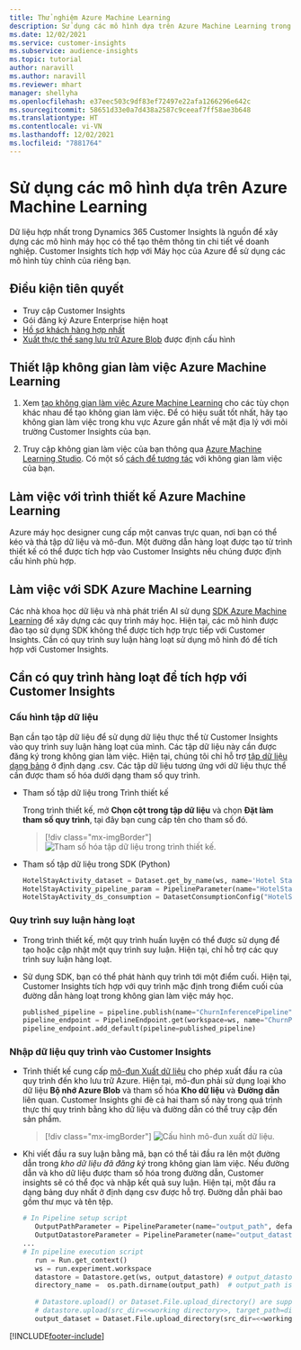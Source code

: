 ```yaml
---
title: Thử nghiệm Azure Machine Learning
description: Sử dụng các mô hình dựa trên Azure Machine Learning trong Dynamics 365 Customer Insights.
ms.date: 12/02/2021
ms.service: customer-insights
ms.subservice: audience-insights
ms.topic: tutorial
author: naravill
ms.author: naravill
ms.reviewer: mhart
manager: shellyha
ms.openlocfilehash: e37eec503c9df83ef72497e22afa1266296e642c
ms.sourcegitcommit: 58651d33e0a7d438a2587c9ceeaf7ff58ae3b648
ms.translationtype: HT
ms.contentlocale: vi-VN
ms.lasthandoff: 12/02/2021
ms.locfileid: "7881764"
---
```

# <a name="use-azure-machine-learning-based-models"></a>Sử dụng các mô hình dựa trên Azure Machine Learning

Dữ liệu hợp nhất trong Dynamics 365 Customer Insights là nguồn để xây dựng các mô hình máy học có thể tạo thêm thông tin chi tiết về doanh nghiệp. Customer Insights tích hợp với Máy học của Azure để sử dụng các mô hình tùy chỉnh của riêng bạn.

## <a name="prerequisites"></a>Điều kiện tiên quyết

- Truy cập Customer Insights
- Gói đăng ký Azure Enterprise hiện hoạt
- [Hồ sơ khách hàng hợp nhất](data-unification.md)
- [Xuất thực thể sang lưu trữ Azure Blob](export-azure-blob-storage.md) được định cấu hình

## <a name="set-up-azure-machine-learning-workspace"></a>Thiết lập không gian làm việc Azure Machine Learning

1. Xem [tạo không gian làm việc Azure Machine Learning](/azure/machine-learning/concept-workspace#-create-a-workspace) cho các tùy chọn khác nhau để tạo không gian làm việc. Để có hiệu suất tốt nhất, hãy tạo không gian làm việc trong khu vực Azure gần nhất về mặt địa lý với môi trường Customer Insights của bạn.

1. Truy cập không gian làm việc của bạn thông qua [Azure Machine Learning Studio](https://ml.azure.com/). Có một số [cách để tương tác](/azure/machine-learning/concept-workspace#tools-for-workspace-interaction) với không gian làm việc của bạn.

## <a name="work-with-azure-machine-learning-designer"></a>Làm việc với trình thiết kế Azure Machine Learning

Azure máy học designer cung cấp một canvas trực quan, nơi bạn có thể kéo và thả tập dữ liệu và mô-đun. Một đường dẫn hàng loạt được tạo từ trình thiết kế có thể được tích hợp vào Customer Insights nếu chúng được định cấu hình phù hợp. 
   
## <a name="working-with-azure-machine-learning-sdk"></a>Làm việc với SDK Azure Machine Learning

Các nhà khoa học dữ liệu và nhà phát triển AI sử dụng [SDK Azure Machine Learning](/python/api/overview/azure/ml/?preserve-view=true&view=azure-ml-py) để xây dựng các quy trình máy học. Hiện tại, các mô hình được đào tạo sử dụng SDK không thể được tích hợp trực tiếp với Customer Insights. Cần có quy trình suy luận hàng loạt sử dụng mô hình đó để tích hợp với Customer Insights.

## <a name="batch-pipeline-requirements-to-integrate-with-customer-insights"></a>Cần có quy trình hàng loạt để tích hợp với Customer Insights

### <a name="dataset-configuration"></a>Cấu hình tập dữ liệu

Bạn cần tạo tập dữ liệu để sử dụng dữ liệu thực thể từ Customer Insights vào quy trình suy luận hàng loạt của mình. Các tập dữ liệu này cần được đăng ký trong không gian làm việc. Hiện tại, chúng tôi chỉ hỗ trợ [tập dữ liệu dạng bảng](/azure/machine-learning/how-to-create-register-datasets#tabulardataset) ở định dạng .csv. Các tập dữ liệu tương ứng với dữ liệu thực thể cần được tham số hóa dưới dạng tham số quy trình.
   
* Tham số tập dữ liệu trong Trình thiết kế
   
     Trong trình thiết kế, mở **Chọn cột trong tập dữ liệu** và chọn **Đặt làm tham số quy trình**, tại đây bạn cung cấp tên cho tham số đó.

     > [!div class="mx-imgBorder"]
     > ![Tham số hóa tập dữ liệu trong trình thiết kế.](media/intelligence-designer-dataset-parameters.png "Tham số hóa tập dữ liệu trong trình thiết kế")
   
* Tham số tập dữ liệu trong SDK (Python)
   
   ```python
   HotelStayActivity_dataset = Dataset.get_by_name(ws, name='Hotel Stay Activity Data')
   HotelStayActivity_pipeline_param = PipelineParameter(name="HotelStayActivity_pipeline_param", default_value=HotelStayActivity_dataset)
   HotelStayActivity_ds_consumption = DatasetConsumptionConfig("HotelStayActivity_dataset", HotelStayActivity_pipeline_param)
   ```

### <a name="batch-inference-pipeline"></a>Quy trình suy luận hàng loạt
  
* Trong trình thiết kế, một quy trình huấn luyện có thể được sử dụng để tạo hoặc cập nhật một quy trình suy luận. Hiện tại, chỉ hỗ trợ các quy trình suy luận hàng loạt.

* Sử dụng SDK, bạn có thể phát hành quy trình tới một điểm cuối. Hiện tại, Customer Insights tích hợp với quy trình mặc định trong điểm cuối của đường dẫn hàng loạt trong không gian làm việc máy học.
   
   ```python
   published_pipeline = pipeline.publish(name="ChurnInferencePipeline", description="Published Churn Inference pipeline")
   pipeline_endpoint = PipelineEndpoint.get(workspace=ws, name="ChurnPipelineEndpoint") 
   pipeline_endpoint.add_default(pipeline=published_pipeline)
   ```

### <a name="import-pipeline-data-into-customer-insights"></a>Nhập dữ liệu quy trình vào Customer Insights

* Trình thiết kế cung cấp [mô-đun Xuất dữ liệu](/azure/machine-learning/algorithm-module-reference/export-data) cho phép xuất đầu ra của quy trình đến kho lưu trữ Azure. Hiện tại, mô-đun phải sử dụng loại kho dữ liệu **Bộ nhớ Azure Blob** và tham số hóa **Kho dữ liệu** và **Đường dẫn** liên quan. Customer Insights ghi đè cả hai tham số này trong quá trình thực thi quy trình bằng kho dữ liệu và đường dẫn có thể truy cập đến sản phẩm.
   > [!div class="mx-imgBorder"]
   > ![Cấu hình mô-đun xuất dữ liệu.](media/intelligence-designer-importdata.png "Cấu hình mô-đun xuất dữ liệu")
   
* Khi viết đầu ra suy luận bằng mã, bạn có thể tải đầu ra lên một đường dẫn trong *kho dữ liệu đã đăng ký* trong không gian làm việc. Nếu đường dẫn và kho dữ liệu được tham số hóa trong đường dẫn, Customer insights sẽ có thể đọc và nhập kết quả suy luận. Hiện tại, một đầu ra dạng bảng duy nhất ở định dạng csv được hỗ trợ. Đường dẫn phải bao gồm thư mục và tên tệp.

   ```python
   # In Pipeline setup script
      OutputPathParameter = PipelineParameter(name="output_path", default_value="HotelChurnOutput/HotelChurnOutput.csv")
      OutputDatastoreParameter = PipelineParameter(name="output_datastore", default_value="workspaceblobstore")
   ...
   # In pipeline execution script
      run = Run.get_context()
      ws = run.experiment.workspace
      datastore = Datastore.get(ws, output_datastore) # output_datastore is parameterized
      directory_name =  os.path.dirname(output_path)  # output_path is parameterized.
      
      # Datastore.upload() or Dataset.File.upload_directory() are supported methods to uplaod the data
      # datastore.upload(src_dir=<<working directory>>, target_path=directory_name, overwrite=False, show_progress=True)
      output_dataset = Dataset.File.upload_directory(src_dir=<<working directory>>, target = (datastore, directory_name)) # Remove trailing "/" from directory_name
   ```


[!INCLUDE[footer-include](../includes/footer-banner.md)]